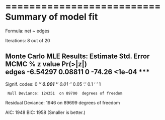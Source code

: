 ==========================
Summary of model fit
==========================

Formula:   net ~ edges

Iterations:  8 out of 20 

Monte Carlo MLE Results:
      Estimate Std. Error MCMC % z value Pr(>|z|)    
edges -6.54297    0.08811      0  -74.26   <1e-04 ***
---
Signif. codes:  0 ‘***’ 0.001 ‘**’ 0.01 ‘*’ 0.05 ‘.’ 0.1 ‘ ’ 1

     Null Deviance: 124351  on 89700  degrees of freedom
 Residual Deviance:   1946  on 89699  degrees of freedom
 
AIC: 1948    BIC: 1958    (Smaller is better.) 

